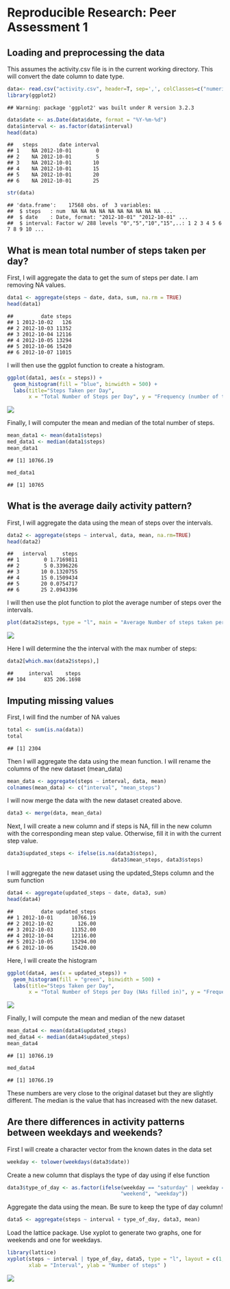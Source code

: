 # Reproducible Research: Peer Assessment 1


## Loading and preprocessing the data
This assumes the activity.csv file is in the current working directory. This will convert the date column to date type.

```r
data<- read.csv("activity.csv", header=T, sep=',', colClasses=c("numeric", "character", "numeric")) 
library(ggplot2)
```

```
## Warning: package 'ggplot2' was built under R version 3.2.3
```

```r
data$date <- as.Date(data$date, format = "%Y-%m-%d")
data$interval <- as.factor(data$interval)
head(data)
```

```
##   steps       date interval
## 1    NA 2012-10-01        0
## 2    NA 2012-10-01        5
## 3    NA 2012-10-01       10
## 4    NA 2012-10-01       15
## 5    NA 2012-10-01       20
## 6    NA 2012-10-01       25
```

```r
str(data)
```

```
## 'data.frame':	17568 obs. of  3 variables:
##  $ steps   : num  NA NA NA NA NA NA NA NA NA NA ...
##  $ date    : Date, format: "2012-10-01" "2012-10-01" ...
##  $ interval: Factor w/ 288 levels "0","5","10","15",..: 1 2 3 4 5 6 7 8 9 10 ...
```


## What is mean total number of steps taken per day?
First, I will aggregate the data to get the sum of steps per date. I am removing NA values.  

```r
data1 <- aggregate(steps ~ date, data, sum, na.rm = TRUE)
head(data1)
```

```
##         date steps
## 1 2012-10-02   126
## 2 2012-10-03 11352
## 3 2012-10-04 12116
## 4 2012-10-05 13294
## 5 2012-10-06 15420
## 6 2012-10-07 11015
```
I will then use the ggplot function to create a histogram.

```r
ggplot(data1, aes(x = steps)) + 
  geom_histogram(fill = "blue", binwidth = 500) + 
  labs(title="Steps Taken per Day", 
       x = "Total Number of Steps per Day", y = "Frequency (number of times completed)")
```

![](PA1_template_files/figure-html/unnamed-chunk-3-1.png)

Finally, I will computer the mean and median of the total number of steps.

```r
mean_data1 <- mean(data1$steps)
med_data1 <- median(data1$steps)
mean_data1
```

```
## [1] 10766.19
```

```r
med_data1
```

```
## [1] 10765
```
## What is the average daily activity pattern?
First, I will aggregate the data using the mean of steps over the intervals. 

```r
data2 <- aggregate(steps ~ interval, data, mean, na.rm=TRUE)
head(data2)
```

```
##   interval     steps
## 1        0 1.7169811
## 2        5 0.3396226
## 3       10 0.1320755
## 4       15 0.1509434
## 5       20 0.0754717
## 6       25 2.0943396
```
I will then use the plot function to plot the average number of steps over the intervals.

```r
plot(data2$steps, type = "l", main = "Average Number of steps taken per time interval", ylab = "Average number of steps", xlab = "Time Interval")
```

![](PA1_template_files/figure-html/unnamed-chunk-6-1.png)

Here I will determine the the interval with the max number of steps:

```r
data2[which.max(data2$steps),]
```

```
##     interval    steps
## 104      835 206.1698
```
## Imputing missing values
First, I will find the number of NA values

```r
total <- sum(is.na(data))
total
```

```
## [1] 2304
```
Then I will aggregate the data using the mean function. I will rename the columns of the new dataset (mean_data)

```r
mean_data <- aggregate(steps ~ interval, data, mean)
colnames(mean_data) <- c("interval", "mean_steps")
```
I will now merge the data with the new dataset created above. 

```r
data3 <- merge(data, mean_data)
```
Next, I will create a new column and if steps is NA, fill in the new column with the corresponding mean step value. Otherwise, fill it in with the current step value.

```r
data3$updated_steps <- ifelse(is.na(data3$steps), 
                                  data3$mean_steps, data3$steps)
```
I will aggregate the new dataset using the updated_Steps column and the sum function

```r
data4 <- aggregate(updated_steps ~ date, data3, sum)
head(data4)
```

```
##         date updated_steps
## 1 2012-10-01      10766.19
## 2 2012-10-02        126.00
## 3 2012-10-03      11352.00
## 4 2012-10-04      12116.00
## 5 2012-10-05      13294.00
## 6 2012-10-06      15420.00
```
Here, I will create the histogram

```r
ggplot(data4, aes(x = updated_steps)) + 
  geom_histogram(fill = "green", binwidth = 500) + 
  labs(title="Steps Taken per Day", 
       x = "Total Number of Steps per Day (NAs filled in)", y = "Frequency (number of times completed)")
```

![](PA1_template_files/figure-html/unnamed-chunk-13-1.png)

Finally, I will compute the mean and median of the new dataset

```r
mean_data4 <- mean(data4$updated_steps)
med_data4 <- median(data4$updated_steps)
mean_data4
```

```
## [1] 10766.19
```

```r
med_data4
```

```
## [1] 10766.19
```
These numbers are very close to the original dataset but they are slightly different. The median is the value that has increased with the new dataset.
## Are there differences in activity patterns between weekdays and weekends?
First I will create a character vector from the known dates in the data set

```r
weekday <- tolower(weekdays(data3$date))
```
Create a new column that displays the type of day using if else function

```r
data3$type_of_day <- as.factor(ifelse(weekday == "saturday" | weekday == "sunday", 
                                     "weekend", "weekday"))
```
Aggregate the data using the mean. Be sure to keep the type of day column!

```r
data5 <- aggregate(steps ~ interval + type_of_day, data3, mean)
```
Load the lattice package. Use xyplot to generate two graphs, one for weekends and one for weekdays.

```r
library(lattice)
xyplot(steps ~ interval | type_of_day, data5, type = "l", layout = c(1, 2), 
       xlab = "Interval", ylab = "Number of steps" )
```

![](PA1_template_files/figure-html/unnamed-chunk-18-1.png)

